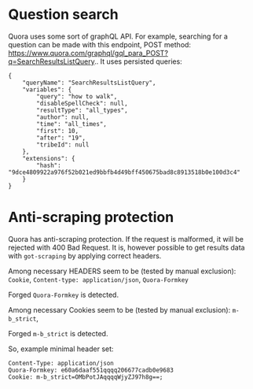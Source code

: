 # Question search

Quora uses some sort of graphQL API. For example, searching for a question can be made with this endpoint, POST method:
https://www.quora.com/graphql/gql_para_POST?q=SearchResultsListQuery..
It uses persisted queries:
```
{
    "queryName": "SearchResultsListQuery",
    "variables": {
        "query": "how to walk",
        "disableSpellCheck": null,
        "resultType": "all_types",
        "author": null,
        "time": "all_times",
        "first": 10,
        "after": "19",
        "tribeId": null
    },
    "extensions": {
        "hash": "9dce4809922a976f52b021ed9bbfb4d49bff450675bad8c8913518b0e100d3c4"
    }
}
```

# Anti-scraping protection

Quora has anti-scraping protection. If the request is malformed, it will be rejected with 400 Bad Request. It is, however possible to get results data with `got-scraping` by applying correct headers.

Among necessary HEADERS seem to be (tested by manual exclusion):
`Cookie`, `Content-type: application/json`, `Quora-Formkey`

Forged `Quora-Formkey` is detected.

Among necessary Cookies seem to be (tested by manual exclusion):
`m-b_strict`,

Forged `m-b_strict` is detected.

So, example minimal header set:

```
Content-Type: application/json
Quora-Formkey: e60a6daaf551qqqq206677cadb0e9683
Cookie: m-b_strict=OMbPotJAqqqqWjyZJ97h8g==;
```

